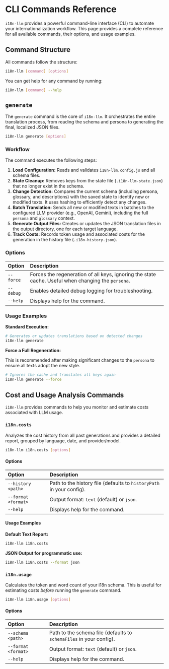 # CLI Commands Reference

`i18n-llm` provides a powerful command-line interface (CLI) to automate your internationalization workflow. This page provides a complete reference for all available commands, their options, and usage examples.

## Command Structure

All commands follow the structure:

```bash
i18n-llm [command] [options]
```

You can get help for any command by running:

```bash
i18n-llm [command] --help
```


## `generate`

The `generate` command is the core of `i18n-llm`. It orchestrates the entire translation process, from reading the schema and persona to generating the final, localized JSON files.

```bash
i18n-llm generate [options]
```

### Workflow

The command executes the following steps:

1.  **Load Configuration:** Reads and validates `i18n-llm.config.js` and all schema files.
2.  **State Cleanup:** Removes keys from the state file (`.i18n-llm-state.json`) that no longer exist in the schema.
3.  **Change Detection:** Compares the current schema (including persona, glossary, and descriptions) with the saved state to identify new or modified texts. It uses hashing to efficiently detect any changes.
4.  **Batch Translation:** Sends all new or modified texts in batches to the configured LLM provider (e.g., OpenAI, Gemini), including the full `persona` and `glossary` context.
5.  **Generate Output Files:** Creates or updates the JSON translation files in the output directory, one for each target language.
6.  **Track Costs:** Records token usage and associated costs for the generation in the history file (`.i18n-history.json`).

### Options

| Option    | Description                                                               |
| :-------- | :------------------------------------------------------------------------ |
| `--force` | Forces the regeneration of all keys, ignoring the state cache. Useful when changing the `persona`. |
| `--debug` | Enables detailed debug logging for troubleshooting.                       |
| `--help`  | Displays help for the command.                                            |

### Usage Examples

**Standard Execution:**

```bash
# Generates or updates translations based on detected changes
i18n-llm generate
```

**Force a Full Regeneration:**

This is recommended after making significant changes to the `persona` to ensure all texts adopt the new style.

```bash
# Ignores the cache and translates all keys again
i18n-llm generate --force
```


## Cost and Usage Analysis Commands

`i18n-llm` provides commands to help you monitor and estimate costs associated with LLM usage.

### `i18n.costs`

Analyzes the cost history from all past generations and provides a detailed report, grouped by language, date, and provider/model.

```bash
i18n-llm i18n.costs [options]
```

#### Options

| Option | Description |
| :--- | :--- |
| `--history <path>` | Path to the history file (defaults to `historyPath` in your config). |
| `--format <format>` | Output format: `text` (default) or `json`. |
| `--help` | Displays help for the command. |

#### Usage Examples

**Default Text Report:**

```bash
i18n-llm i18n.costs
```

**JSON Output for programmatic use:**

```bash
i18n-llm i18n.costs --format json
```

### `i18n.usage`

Calculates the token and word count of your i18n schema. This is useful for estimating costs *before* running the `generate` command.

```bash
i18n-llm i18n.usage [options]
```

#### Options

| Option | Description |
| :--- | :--- |
| `--schema <path>` | Path to the schema file (defaults to `schemaFiles` in your config). |
| `--format <format>` | Output format: `text` (default) or `json`. |
| `--help` | Displays help for the command. |

